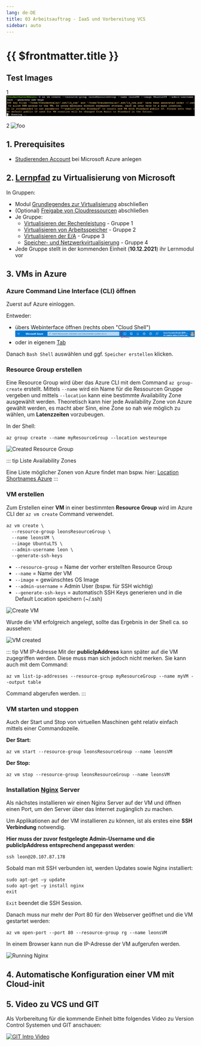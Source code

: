 ```yaml
---
lang: de-DE
title: 03 Arbeitsauftrag - IaaS und Vorbereitung VCS
sidebar: auto
---
```


# {{ $frontmatter.title }}

## Test Images

1
![An image](./img/create_vm.png)

2
<img :src="$withBase('./img/create_vm.png')" alt="foo">


## 1. Prerequisites
- [Studierenden Account](https://azure.microsoft.com/de-de/free/students/) bei Microsoft Azure anlegen

## 2. [Lernpfad](https://docs.microsoft.com/de-de/learn/paths/cmu-cloud-computing-how-cloud-works/) zu Virtualisierung von Microsoft
In Gruppen:
- Modul [Grundlegendes zur Virtualisierung](https://docs.microsoft.com/de-de/learn/modules/cmu-virtualization-developer/) abschließen
- (Optional) [Freigabe von Cloudressourcen](https://docs.microsoft.com/de-de/learn/modules/cmu-share-cloud-resources/) abschließen
- Je Gruppe:
  - [Virtualisieren der Rechenleistung](https://docs.microsoft.com/de-de/learn/modules/cmu-virtualize-computing-power/) - Gruppe 1
  - [Virtualisieren von Arbeitsspeicher](https://docs.microsoft.com/de-de/learn/modules/cmu-virtualize-memory/) - Gruppe 2
  - [Virtualisieren der E/A](https://docs.microsoft.com/de-de/learn/modules/cmu-virtualize-input-output/) - Gruppe 3
  - [Speicher- und Netzwerkvirtualisierung](https://docs.microsoft.com/de-de/learn/modules/cmu-storage-network-virtualization/) - Gruppe 4
- Jede Gruppe stellt in der kommenden Einheit (**10.12.2021**) ihr Lernmodul vor

## 3. VMs in Azure

### Azure Command Line Interface (CLI) öffnen
Zuerst auf Azure einloggen. 

Entweder:
- übers Webinterface öffnen (rechts oben "Cloud Shell")
![CLI öffnen](./img/open_cli.png)
- oder in eigenem [Tab](https://shell.azure.com/bash)

Danach `Bash Shell` auswählen und ggf. `Speicher erstellen` klicken. 

### Resource Group erstellen

Eine Resource Group wird über das Azure CLI mit dem Command `az group-create` erstellt. Mittels `--name` wird ein Name für die Ressourcen Gruppe vergeben und mittels `--location` kann eine bestimmte Availability Zone ausgewählt werden. Theoretisch kann hier jede Availability Zone von Azure gewählt werden, es macht aber Sinn, eine Zone so nah wie möglich zu wählen, um **Latenzzeiten** vorzubeugen.

In der Shell:
``` shell
az group create --name myResourceGroup --location westeurope
```

![Created Resource Group](/img/create_resource_group.png)


::: tip Liste Availability Zones

Eine Liste möglicher Zonen von Azure findet man bspw. hier: [Location Shortnames Azure](https://azuretracks.com/2021/04/current-azure-region-names-reference/)
:::

### VM erstellen
Zum Erstellen einer **VM** in einer bestimmten **Resource Group** wird im Azure CLI der `az vm create` Command verwendet. 

``` shell
az vm create \
  --resource-group leonsResourceGroup \
  --name leonsVM \
  --image UbuntuLTS \
  --admin-username leon \
  --generate-ssh-keys
```
  * `--resource-group` = Name der vorher erstellten Resource Group
  * `--name` = Name der VM
  * `--image` = gewünschtes OS Image
  * `--admin-username` = Admin User (bspw. für SSH wichtig)
  * `--generate-ssh-keys` = automatisch SSH Keys generieren und in die Default Location speichern (~/.ssh)


![Create VM](/img/create_vm.png)

Wurde die VM erfolgreich angelegt, sollte das Ergebnis in der Shell ca. so aussehen:

![VM created](/img/create_vm_success.png)

::: tip VM IP-Adresse
  Mit der **publicIpAddress** kann später auf die VM zugegriffen werden. Diese muss man sich jedoch nicht merken. Sie kann auch mit dem Command:
  ``` shell
  az vm list-ip-addresses --resource-group myResourceGroup --name myVM --output table
  ``` 
  Command abgerufen werden.
:::

### VM starten und stoppen

Auch der Start und Stop von virtuellen Maschinen geht relativ einfach mittels einer Commandozeile.

**Der Start:**
```shell
az vm start --resource-group leonsResourceGroup --name leonsVM
```

**Der Stop:**
``` shell
az vm stop --resource-group leonsResourceGroup --name leonsVM
```

### Installation [Nginx](https://nginx.org/) Server
Als nächstes installieren wir einen Nginx Server auf der VM und öffnen einen Port, um den Server über das Internet zugänglich zu machen.

Um Applikationen auf der VM installieren zu können, ist als erstes eine **SSH Verbindung** notwendig. 

**Hier muss der zuvor festgelegte Admin-Username und die publicIpAddress entsprechend angepasst werden**:
```shell
ssh leon@20.107.87.178
```

Sobald man mit SSH verbunden ist, werden Updates sowie Nginx installiert:

```shell
sudo apt-get –y update
sudo apt-get –y install nginx
exit
```
`Exit` beendet die SSH Session.

Danach muss nur mehr der Port 80 für den Webserver geöffnet und die VM gestartet werden:

```shell
az vm open-port --port 80 --resource-group rg --name leonsVM
```
In einem Browser kann nun die IP-Adresse der VM aufgerufen werden. 

![Running Nginx](/img/nginx_preview.png)

## 4. Automatische Konfiguration einer VM mit Cloud-init

## 5. Video zu VCS und GIT
Als Vorbereitung für die kommende Einheit bitte folgendes Video zu Version Control Systemen und GIT anschauen: 

[![GIT Intro Video](https://img.youtube.com/vi/8JJ101D3knE/0.jpg)](https://www.youtube.com/watch?v=8JJ101D3knE)